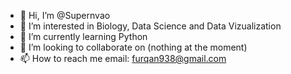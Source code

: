 - 👋 Hi, I’m @Supernvao
- 👀 I’m interested in Biology, Data Science and Data Vizualization 
- 🌱 I’m currently learning Python
- 💞️ I’m looking to collaborate on (nothing at the moment)
- 📫 How to reach me email: furqan938@gmail.com

<!---
Supernvao/Supernvao is a ✨ special ✨ repository because its `README.md` (this file) appears on your GitHub profile.
You can click the Preview link to take a look at your changes.
--->
